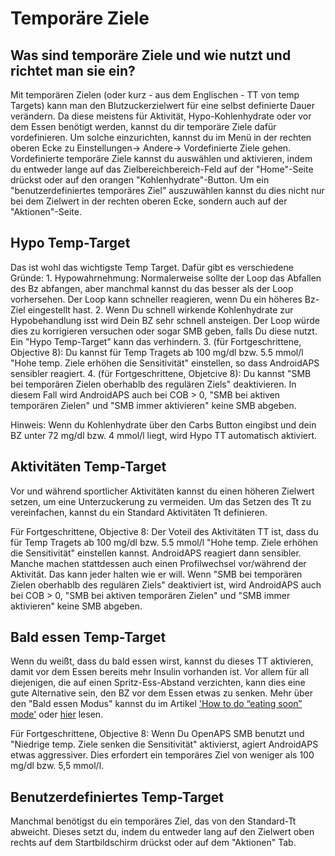 # Temporäre Ziele

## Was sind temporäre Ziele und wie nutzt und richtet man sie ein?

Mit temporären Zielen (oder kurz - aus dem Englischen - TT von temp Targets) kann man den Blutzuckerzielwert für eine selbst definierte Dauer verändern. Da diese meistens für Aktivität, Hypo-Kohlenhydrate oder vor dem Essen benötigt werden, kannst du dir temporäre Ziele dafür vordefinieren. Um solche einzurichten, kannst du im Menü in der rechten oberen Ecke zu Einstellungen-> Andere-> Vordefinierte Ziele gehen. Vordefinierte temporäre Ziele kannst du auswählen und aktivieren, indem du entweder lange auf das Zielbereichbereich-Feld auf der "Home"-Seite drückst oder auf den orangen "Kohlenhydrate"-Button. Um ein "benutzerdefiniertes temporäres Ziel" auszuwählen kannst du dies nicht nur bei dem Zielwert in der rechten oberen Ecke, sondern auch auf der "Aktionen"-Seite.

## Hypo Temp-Target

Das ist wohl das wichtigste Temp Target. Dafür gibt es verschiedene Gründe: 1. Hypowahrnehmung: Normalerweise sollte der Loop das Abfallen des Bz abfangen, aber manchmal kannst du das besser als der Loop vorhersehen. Der Loop kann schneller reagieren, wenn Du ein höheres Bz-Ziel eingestellt hast. 2. Wenn Du schnell wirkende Kohlenhydrate zur Hypobehandlung isst wird Dein BZ sehr schnell ansteigen. Der Loop würde dies zu korrigieren versuchen oder sogar SMB geben, falls Du diese nutzt. Ein "Hypo Temp-Target" kann das verhindern. 3. (für Fortgeschrittene, Objective 8): Du kannst für Temp Tragets ab 100 mg/dl bzw. 5.5 mmol/l "Hohe temp. Ziele erhöhen die Sensitivität" einstellen, so dass AndroidAPS sensibler reagiert. 4. (für Fortgeschrittene, Objetcive 8): Du kannst "SMB bei temporären Zielen oberhablb des regulären Ziels" deaktivieren. In diesem Fall wird AndroidAPS auch bei COB > 0, "SMB bei aktiven temporären Zielen" und "SMB immer aktivieren" keine SMB abgeben.

Hinweis: Wenn du Kohlenhydrate über den Carbs Button eingibst und dein BZ unter 72 mg/dl bzw. 4 mmol/l liegt, wird Hypo TT automatisch aktiviert.

## Aktivitäten Temp-Target

Vor und während sportlicher Aktivitäten kannst du einen höheren Zielwert setzen, um eine Unterzuckerung zu vermeiden. Um das Setzen des Tt zu vereinfachen, kannst du ein Standard Aktivitäten Tt definieren.

Für Fortgeschrittene, Objective 8: Der Voteil des Aktivitäten TT ist, dass du für Temp Tragets ab 100 mg/dl bzw. 5.5 mmol/l "Hohe temp. Ziele erhöhen die Sensitivität" einstellen kannst. AndroidAPS reagiert dann sensibler. Manche machen stattdessen auch einen Profilwechsel vor/während der Aktivität. Das kann jeder halten wie er will. Wenn "SMB bei temporären Zielen oberhablb des regulären Ziels" deaktiviert ist, wird AndroidAPS auch bei COB > 0, "SMB bei aktiven temporären Zielen" und "SMB immer aktivieren" keine SMB abgeben.

## Bald essen Temp-Target

Wenn du weißt, dass du bald essen wirst, kannst du dieses TT aktivieren, damit vor dem Essen bereits mehr Insulin vorhanden ist. Vor allem für all diejenigen, die auf einen Spritz-Ess-Abstand verzichten, kann dies eine gute Alternative sein, den BZ vor dem Essen etwas zu senken. Mehr über den "Bald essen Modus" kannst du im Artikel ['How to do “eating soon” mode'](https://diyps.org/2015/03/26/how-to-do-eating-soon-mode-diyps-lessons-learned/) oder [hier](https://diyps.org/tag/eating-soon-mode/) lesen.

Für Fortgeschrittene, Objective 8: Wenn Du OpenAPS SMB benutzt und "Niedrige temp. Ziele senken die Sensitivität" aktivierst, agiert AndroidAPS etwas aggressiver. Dies erfordert ein temporäres Ziel von weniger als 100 mg/dl bzw. 5,5 mmol/l.

## Benutzerdefiniertes Temp-Target

Manchmal benötigst du ein temporäres Ziel, das von den Standard-Tt abweicht. Dieses setzt du, indem du entweder lang auf den Zielwert oben rechts auf dem Startbildschirm drückst oder auf dem "Aktionen" Tab.